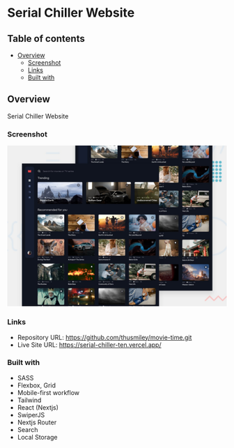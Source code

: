 # Serial Chiller Website

## Table of contents

- [Overview](#overview)
  - [Screenshot](#screenshot)
  - [Links](#links)
  - [Built with](#built-with)

## Overview

Serial Chiller Website

### Screenshot

![](/public/preview.jpg)

### Links

- Repository URL: https://github.com/thusmiley/movie-time.git
- Live Site URL: https://serial-chiller-ten.vercel.app/

### Built with

- SASS
- Flexbox, Grid
- Mobile-first workflow
- Tailwind
- React (Nextjs)
- SwiperJS
- Nextjs Router
- Search
- Local Storage
